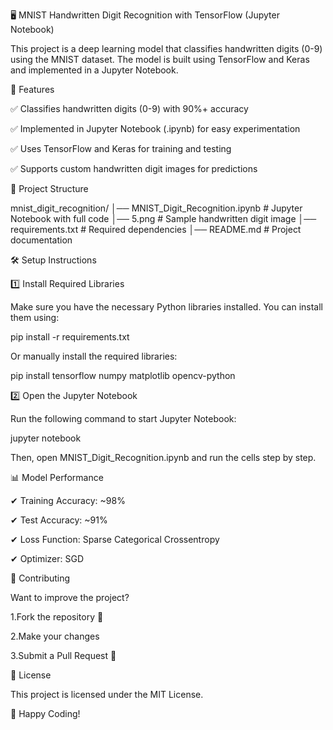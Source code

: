 🖥️ MNIST Handwritten Digit Recognition with TensorFlow (Jupyter Notebook)

This project is a deep learning model that classifies handwritten digits (0-9) using the MNIST dataset. The model is built using TensorFlow and Keras and implemented in a Jupyter Notebook.

📌 Features 

✅ Classifies handwritten digits (0-9) with 90%+ accuracy

✅ Implemented in Jupyter Notebook (.ipynb) for easy experimentation

✅ Uses TensorFlow and Keras for training and testing

✅ Supports custom handwritten digit images for predictions

📂 Project Structure

mnist_digit_recognition/
│── MNIST_Digit_Recognition.ipynb  # Jupyter Notebook with full code
│── 5.png                          # Sample handwritten digit image
│── requirements.txt               # Required dependencies
│── README.md                      # Project documentation

🛠 Setup Instructions

1️⃣ Install Required Libraries

Make sure you have the necessary Python libraries installed. You can install them using:

pip install -r requirements.txt

Or manually install the required libraries:

pip install tensorflow numpy matplotlib opencv-python

2️⃣ Open the Jupyter Notebook

Run the following command to start Jupyter Notebook:

jupyter notebook

Then, open MNIST_Digit_Recognition.ipynb and run the cells step by step.

📊 Model Performance

✔ Training Accuracy: ~98%

✔ Test Accuracy: ~91%

✔ Loss Function: Sparse Categorical Crossentropy

✔ Optimizer: SGD

🤝 Contributing

Want to improve the project?

1.Fork the repository 🍴

2.Make your changes

3.Submit a Pull Request 🚀


📜 License

This project is licensed under the MIT License.

🚀 Happy Coding! 

